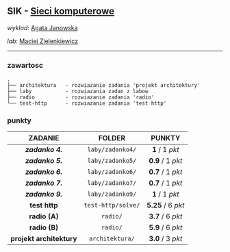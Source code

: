 ## SIK - [Sieci komputerowe](https://usosweb.uw.edu.pl/kontroler.php?_action=katalog2/przedmioty/pokazPrzedmiot&prz_kod=1000-214bSIK)

_wyklad_: [Agata Janowska](https://usosweb.uw.edu.pl/kontroler.php?_action=katalog2/osoby/pokazOsobe&os_id=325)

_lab_: [Maciej Zielenkiewicz](https://usosweb.uw.edu.pl/kontroler.php?_action=katalog2/osoby/pokazOsobe&os_id=114492)

---

### zawartosc

```
.
├── architektura   - rozwiazanie zadania 'projekt architektury'
├── laby           - rozwiazania zadan z labow
├── radio          - rozwiazanie zadania 'radio'
└── test-http      - rozwiazanie zadania 'test http'
```


### punkty

| ZADANIE                  | FOLDER            | PUNKTY             |
| :----------------------: | :---------------: | :----------------: |
| **_zadanko 4._**         | `laby/zadanko4/`  | **1** / 1 _pkt_    |
| **_zadanko 5._**         | `laby/zadanko5/`  | **0.9** / 1 _pkt_  |
| **_zadanko 6._**         | `laby/zadanko6/`  | **0.7** / 1 _pkt_  |
| **_zadanko 7._**         | `laby/zadanko7/`  | **0.7** / 1 _pkt_  |
| **_zadanko 9._**         | `laby/zadanko9/`  | **1** / 1 _pkt_    |
| **test http**            | `test-http/solve/`| **5.25** / 6 _pkt_ |
| **radio (A)**            | `radio/`          | **3.7** / 6 _pkt_  |
| **radio (B)**            | `radio/`          | **5.9** / 6 _pkt_  |
| **projekt architektury** | `architektura/`   | **3.0** / 3 _pkt_  |
